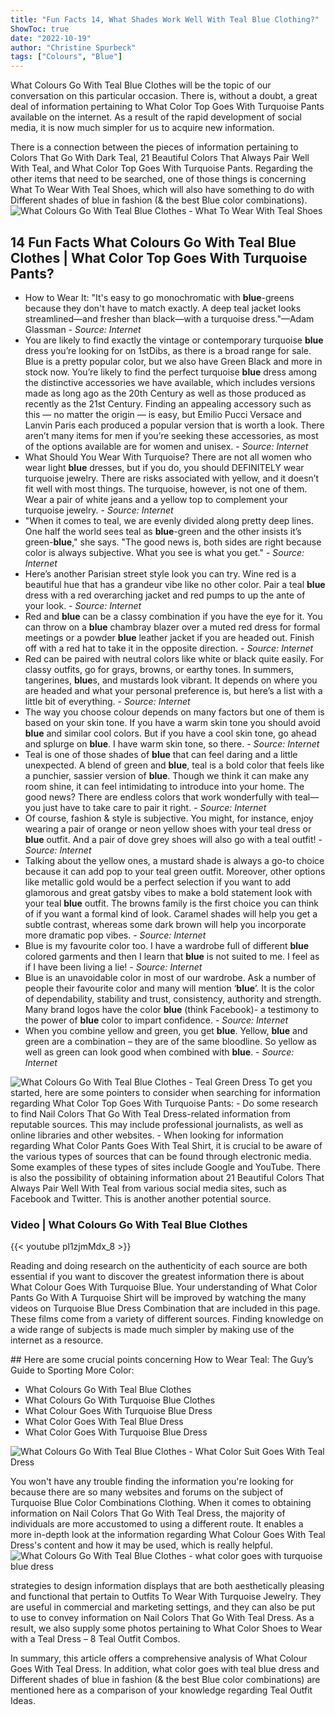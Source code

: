 ```yaml
---
title: "Fun Facts 14, What Shades Work Well With Teal Blue Clothing?"
ShowToc: true 
date: "2022-10-19"
author: "Christine Spurbeck" 
tags: ["Colours", "Blue"]
---
```


What Colours Go With Teal Blue Clothes will be the topic of our conversation on this particular occasion. There is, without a doubt, a great deal of information pertaining to What Color Top Goes With Turquoise Pants available on the internet. As a result of the rapid development of social media, it is now much simpler for us to acquire new information.

There is a connection between the pieces of information pertaining to Colors That Go With Dark Teal, 21 Beautiful Colors That Always Pair Well With Teal, and What Color Top Goes With Turquoise Pants. Regarding the other items that need to be searched, one of those things is concerning What To Wear With Teal Shoes, which will also have something to do with Different shades of blue in fashion (& the best Blue color combinations).
<img loading="lazy" src="http://houseofturquoise.com/wp-content/uploads/2013/02/i-THq7M7X-2.jpg" onerror="this.onerror=null;this.src='https://blogger.googleusercontent.com/img/a/AVvXsEhe7F7TRXHtjiKvHb5vS7DmnxvpHiDyoYyYvm1nHB3Qp2_w3BnM6A2eq4v7FYxCC9bfZt3a9vIMtAYEKUiaDQbHMg-ViyGmRIj39MLp0bGFfgfYw1Dc9q_H-T0wiTm3l0Uq42dETrN9eC8aGJ9_IORZsxST1AcLR7np1koOfcc7tnHa4S8Mwz_xD9d0=s16000';" alt="What Colours Go With Teal Blue Clothes - What To Wear With Teal Shoes" >

## 14 Fun Facts What Colours Go With Teal Blue Clothes | What Color Top Goes With Turquoise Pants?
-   How to Wear It: "It's easy to go monochromatic with **blue**-greens because they don't have to match exactly. A deep teal jacket looks streamlined—and fresher than black—with a turquoise dress."—Adam Glassman - <cite>Source: Internet</cite>
-   You are likely to find exactly the vintage or contemporary turquoise **blue** dress you’re looking for on 1stDibs, as there is a broad range for sale. Blue is a pretty popular color, but we also have Green Black and more in stock now. You’re likely to find the perfect turquoise **blue** dress among the distinctive accessories we have available, which includes versions made as long ago as the 20th Century as well as those produced as recently as the 21st Century. Finding an appealing accessory such as this — no matter the origin — is easy, but Emilio Pucci Versace and Lanvin Paris each produced a popular version that is worth a look. There aren’t many items for men if you’re seeking these accessories, as most of the options available are for women and unisex. - <cite>Source: Internet</cite>
-   What Should You Wear With Turquoise? There are not all women who wear light **blue** dresses, but if you do, you should DEFINITELY wear turquoise jewelry. There are risks associated with yellow, and it doesn’t fit well with most things. The turquoise, however, is not one of them. Wear a pair of white jeans and a yellow top to complement your turquoise jewelry. - <cite>Source: Internet</cite>
-   "When it comes to teal, we are evenly divided along pretty deep lines. One half the world sees teal as **blue**-green and the other insists it’s green-**blue**," she says. "The good news is, both sides are right because color is always subjective. What you see is what you get." - <cite>Source: Internet</cite>
-   Here’s another Parisian street style look you can try. Wine red is a beautiful hue that has a grandeur vibe like no other color. Pair a teal **blue** dress with a red overarching jacket and red pumps to up the ante of your look. - <cite>Source: Internet</cite>
-   Red and **blue** can be a classy combination if you have the eye for it. You can throw on a **blue** chambray blazer over a muted red dress for formal meetings or a powder **blue** leather jacket if you are headed out. Finish off with a red hat to take it in the opposite direction. - <cite>Source: Internet</cite>
-   Red can be paired with neutral colors like white or black quite easily. For classy outfits, go for grays, browns, or earthy tones. In summers, tangerines, **blue**s, and mustards look vibrant. It depends on where you are headed and what your personal preference is, but here’s a list with a little bit of everything. - <cite>Source: Internet</cite>
-   The way you choose colour depends on many factors but one of them is based on your skin tone. If you have a warm skin tone you should avoid **blue** and similar cool colors. But if you have a cool skin tone, go ahead and splurge on **blue**. I have warm skin tone, so there. - <cite>Source: Internet</cite>
-   Teal is one of those shades of **blue** that can feel daring and a little unexpected. A blend of green and **blue**, teal is a bold color that feels like a punchier, sassier version of **blue**. Though we think it can make any room shine, it can feel intimidating to introduce into your home. The good news? There are endless colors that work wonderfully with teal—you just have to take care to pair it right. - <cite>Source: Internet</cite>
-   Of course, fashion & style is subjective. You might, for instance, enjoy wearing a pair of orange or neon yellow shoes with your teal dress or **blue** outfit. And a pair of dove grey shoes will also go with a teal outfit! - <cite>Source: Internet</cite>
-   Talking about the yellow ones, a mustard shade is always a go-to choice because it can add pop to your teal green outfit. Moreover, other options like metallic gold would be a perfect selection if you want to add glamorous and great gatsby vibes to make a bold statement look with your teal **blue** outfit. The browns family is the first choice you can think of if you want a formal kind of look. Caramel shades will help you get a subtle contrast, whereas some dark brown will help you incorporate more dramatic pop vibes. - <cite>Source: Internet</cite>
-   Blue is my favourite color too. I have a wardrobe full of different **blue** colored garments and then I learn that **blue** is not suited to me. I feel as if I have been living a lie! - <cite>Source: Internet</cite>
-   Blue is an unavoidable color in most of our wardrobe. Ask a number of people their favourite color and many will mention ‘**blue**’. It is the color of dependability, stability and trust, consistency, authority and strength. Many brand logos have the color **blue** (think Facebook)- a testimony to the power of **blue** color to impart confidence. - <cite>Source: Internet</cite>
-   When you combine yellow and green, you get **blue**. Yellow, **blue** and green are a combination – they are of the same bloodline. So yellow as well as green can look good when combined with **blue**. - <cite>Source: Internet</cite>


<img loading="lazy" src="https://cdn.shopify.com/s/files/1/2016/4075/files/5_9719ea03-0fc4-4259-b337-76dcaae05341_480x480.png?v=1607961968" onerror="this.onerror=null;this.src='https://blogger.googleusercontent.com/img/a/AVvXsEhe7F7TRXHtjiKvHb5vS7DmnxvpHiDyoYyYvm1nHB3Qp2_w3BnM6A2eq4v7FYxCC9bfZt3a9vIMtAYEKUiaDQbHMg-ViyGmRIj39MLp0bGFfgfYw1Dc9q_H-T0wiTm3l0Uq42dETrN9eC8aGJ9_IORZsxST1AcLR7np1koOfcc7tnHa4S8Mwz_xD9d0=s16000';" alt="What Colours Go With Teal Blue Clothes - Teal Green Dress" >
To get you started, here are some pointers to consider when searching for information regarding What Color Top Goes With Turquoise Pants:
- Do some research to find Nail Colors That Go With Teal Dress-related information from reputable sources. This may include professional journalists, as well as online libraries and other websites.
- When looking for information regarding What Color Pants Goes With Teal Shirt, it is crucial to be aware of the various types of sources that can be found through electronic media. Some examples of these types of sites include Google and YouTube. There is also the possibility of obtaining information about 21 Beautiful Colors That Always Pair Well With Teal from various social media sites, such as Facebook and Twitter. This is another another potential source.

### Video | What Colours Go With Teal Blue Clothes
{{< youtube pl1zjmMdx_8 >}} 


Reading and doing research on the authenticity of each source are both essential if you want to discover the greatest information there is about What Colour Goes With Turquoise Blue.
Your understanding of What Color Pants Go With A Turquoise Shirt will be improved by watching the many videos on Turquoise Blue Dress Combination that are included in this page. These films come from a variety of different sources. Finding knowledge on a wide range of subjects is made much simpler by making use of the internet as a resource.
<script async="async" data-cfasync="false" src="//normallydemandedalter.com/fe63df3c5408708b15d8dc3d9b206b31/invoke.js"></script>
<div id="container-fe63df3c5408708b15d8dc3d9b206b31"></div>
## Here are some crucial points concerning How to Wear Teal: The Guy’s Guide to Sporting More Color:

- What Colours Go With Teal Blue Clothes
- What Colours Go With Turquoise Blue Clothes
- What Colour Goes With Turquoise Blue Dress
- What Color Goes With Teal Blue Dress
- What Color Goes With Turquoise Blue Dress

 <img loading="lazy" src="https://nipponpaint.co.in/wp-content/uploads/2019/03/a-sofa-in-a-living-room-painted-with-baby-blue-and-brown-colour-sofa-1024x640.jpg" onerror="this.onerror=null;this.src='https://blogger.googleusercontent.com/img/a/AVvXsEhe7F7TRXHtjiKvHb5vS7DmnxvpHiDyoYyYvm1nHB3Qp2_w3BnM6A2eq4v7FYxCC9bfZt3a9vIMtAYEKUiaDQbHMg-ViyGmRIj39MLp0bGFfgfYw1Dc9q_H-T0wiTm3l0Uq42dETrN9eC8aGJ9_IORZsxST1AcLR7np1koOfcc7tnHa4S8Mwz_xD9d0=s16000';" alt="What Colours Go With Teal Blue Clothes - What Color Suit Goes With Teal Dress" >

You won't have any trouble finding the information you're looking for because there are so many websites and forums on the subject of Turquoise Blue Color Combinations Clothing.
When it comes to obtaining information on Nail Colors That Go With Teal Dress, the majority of individuals are more accustomed to using a different route. It enables a more in-depth look at the information regarding What Colour Goes With Teal Dress's content and how it may be used, which is really helpful.
<img loading="lazy" src="https://cdn.homedit.com/wp-content/uploads/2015/01/blues-and-greys-aqua.jpg" onerror="this.onerror=null;this.src='https://blogger.googleusercontent.com/img/a/AVvXsEhe7F7TRXHtjiKvHb5vS7DmnxvpHiDyoYyYvm1nHB3Qp2_w3BnM6A2eq4v7FYxCC9bfZt3a9vIMtAYEKUiaDQbHMg-ViyGmRIj39MLp0bGFfgfYw1Dc9q_H-T0wiTm3l0Uq42dETrN9eC8aGJ9_IORZsxST1AcLR7np1koOfcc7tnHa4S8Mwz_xD9d0=s16000';" alt="What Colours Go With Teal Blue Clothes - what color goes with turquoise blue dress" >

strategies to design information displays that are both aesthetically pleasing and functional that pertain to Outfits To Wear With Turquoise Jewelry. They are useful in commercial and marketing settings, and they can also be put to use to convey information on Nail Colors That Go With Teal Dress. As a result, we also supply some photos pertaining to What Color Shoes to Wear with a Teal Dress – 8 Teal Outfit Combos.

In summary, this article offers a comprehensive analysis of What Colour Goes With Teal Dress. In addition, what color goes with teal blue dress and Different shades of blue in fashion (& the best Blue color combinations) are mentioned here as a comparison of your knowledge regarding Teal Outfit Ideas.

	

